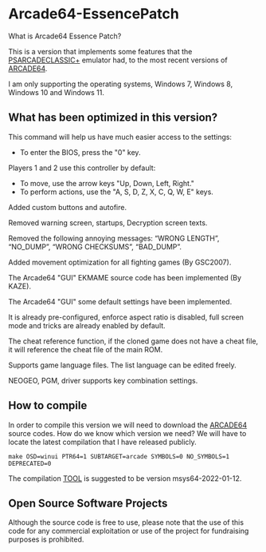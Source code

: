 # Arcade64-EssencePatch
What is Arcade64 Essence Patch?

This is a version that implements some features that the [PSARCADECLASSIC+](https://github.com/Gaston900/PSArcadeClassic) emulator had, to the most recent versions of [ARCADE64](https://arcade.mameworld.info/).

I am only supporting the operating systems, Windows 7, Windows 8, Windows 10 and Windows 11.

What has been optimized in this version?
---------------------------------------
This command will help us have much easier access to the settings:

* To enter the BIOS, press the "0" key.

Players 1 and 2 use this controller by default:

* To move, use the arrow keys "Up, Down, Left, Right."
* To perform actions, use the "A, S, D, Z, X, C, Q, W, E" keys.

Added custom buttons and autofire.

Removed warning screen, startups, Decryption screen texts.

Removed the following annoying messages: “WRONG LENGTH”, “NO_DUMP”, “WRONG CHECKSUMS”, “BAD_DUMP”.

Added movement optimization for all fighting games (By GSC2007).

The Arcade64 "GUI" EKMAME source code has been implemented (By KAZE).

The Arcade64 "GUI" some default settings have been implemented.

It is already pre-configured, enforce aspect ratio is disabled, full screen mode and tricks are already enabled by default.

The cheat reference function, if the cloned game does not have a cheat file, it will reference the cheat file of the main ROM.

Supports game language files. The list language can be edited freely.

NEOGEO, PGM, driver supports key combination settings.

How to compile
---------------------------------------
In order to compile this version we will need to download the [ARCADE64](https://github.com/Robbbert/abcdefg/tags) source codes. How do we know which version we need? We will have to locate the latest compilation that I have released publicly.

```
make OSD=winui PTR64=1 SUBTARGET=arcade SYMBOLS=0 NO_SYMBOLS=1 DEPRECATED=0
```

The compilation [TOOL](https://github.com/mamedev/buildtools/releases) is suggested to be version msys64-2022-01-12.

Open Source Software Projects
------------------------------
Although the source code is free to use, please note that the use of this code for any commercial exploitation or use of the project for fundraising purposes is prohibited.
